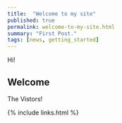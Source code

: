 ```yaml
---
title:  "Welcome to my site"
published: true
permalink: welcome-to-my-site.html
summary: "First Post."
tags: [news, getting_started]
---
```


Hi!

## Welcome

The Vistors!

{% include links.html %}
